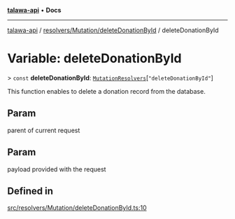 [**talawa-api**](../../../../README.md) • **Docs**

***

[talawa-api](../../../../modules.md) / [resolvers/Mutation/deleteDonationById](../README.md) / deleteDonationById

# Variable: deleteDonationById

\> `const` **deleteDonationById**: [`MutationResolvers`](../../../../types/generatedGraphQLTypes/type-aliases/MutationResolvers.md)\[`"deleteDonationById"`\]

This function enables to delete a donation record from the database.

## Param

parent of current request

## Param

payload provided with the request

## Defined in

[src/resolvers/Mutation/deleteDonationById.ts:10](https://github.com/PalisadoesFoundation/talawa-api/blob/67d017fd9312183a6b2bae1b160bc814f56ab5c2/src/resolvers/Mutation/deleteDonationById.ts#L10)
